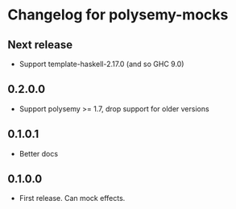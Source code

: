 # Changelog for polysemy-mocks

## Next release

* Support template-haskell-2.17.0 (and so GHC 9.0)

## 0.2.0.0

* Support polysemy >= 1.7, drop support for older versions

## 0.1.0.1

* Better docs

## 0.1.0.0

* First release. Can mock effects.
